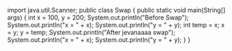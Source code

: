 import java.util.Scanner;
public class Swap {
public static void main(String[] args)
{
int x = 100, y = 200;
System.out.println(&quot;Before Swap&quot;);
System.out.println(&quot;x = &quot; + x);
System.out.println(&quot;y = &quot; + y);
int temp = x;
x = y;
y = temp;
System.out.println(&quot;After jevanaaaa swap&quot;);
System.out.println(&quot;x = &quot; + x);
System.out.println(&quot;y = &quot; + y);
}
}
